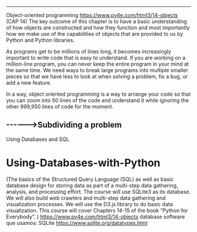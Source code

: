 
-----------------------------------------------------------------------------------------------------------------------------------------------------------------
Object-oriented programming  https://www.py4e.com/html3/14-objects   (CAP 14)
The key outcome of this chapter is to have a basic understanding of how objects are constructed and how they function and most importantly how we make use of the capabilities of objects that are provided to us by Python and Python libraries.

As programs get to be millions of lines long, it becomes increasingly important to write code that is easy to understand. If you are working on a million-line program, you can never keep the entire program in your mind at the same time. We need ways to break large programs into multiple smaller pieces so that we have less to look at when solving a problem, fix a bug, or add a new feature.

In a way, object oriented programming is a way to arrange your code so that you can zoom into 50 lines of the code and understand it while ignoring the other 999,950 lines of code for the moment.

------>Subdividing a problem
-----------------------------------------------------------------------------------------------------------------------------------------------------------------
Using Databases and SQL
# Using-Databases-with-Python

(The basics of the Structured Query Language (SQL) as well as basic database design for storing data as part of a multi-step data gathering, analysis, and processing effort.  The course will use SQLite3 as its database.  We will also build web crawlers and multi-step data gathering and visualization processes.  We will use the D3.js library to do basic data visualization.  This course will cover Chapters 14-15 of the book “Python for Everybody”. ) https://www.py4e.com/html3/14-objects
database software que usamos: SQLite https://www.sqlite.org/datatypes.html




